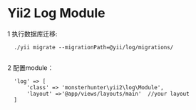 # Yii2 Log Module

1 执行数据库迁移:
       
```       
  ./yii migrate --migrationPath=@yii/log/migrations/
        
```
2 配置module：


```
  'log' => [
      'class' => 'monsterhunter\yii2\log\Module',
      'layout' =>'@app/views/layouts/main'  //your layout  
  ]
  
```